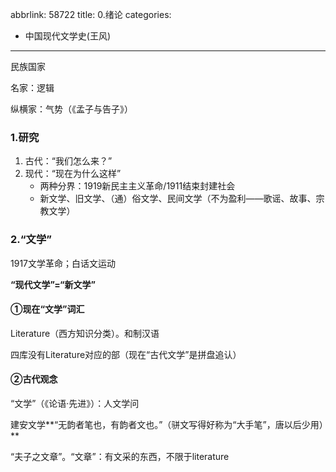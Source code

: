 abbrlink: 58722
title: 0.绪论
categories:
  - 中国现代文学史(王风)
---
民族国家

名家：逻辑

纵横家：气势（《孟子与告子》）

### 1.研究

1. 古代：“我们怎么来？”
2. 现代：“现在为什么这样”
   - 两种分界：1919新民主主义革命/1911结束封建社会
   - 新文学、旧文学、（通）俗文学、民间文学（不为盈利——歌谣、故事、宗教文学）

### 2.“文学”

1917文学革命；白话文运动

**“现代文学”=“新文学”**

#### ①现在“文学”词汇

Literature（西方知识分类）。和制汉语

四库没有Literature对应的部（现在“古代文学”是拼盘追认）

#### ②古代观念

“文学”（《论语·先进》）：人文学问

建安文学**“无韵者笔也，有韵者文也。”（骈文写得好称为“大手笔”，唐以后少用）**

“夫子之文章”。“文章”：有文采的东西，不限于literature